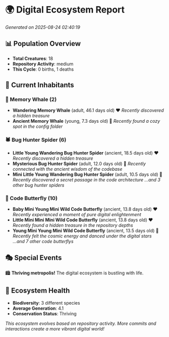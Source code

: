 # 🌍 Digital Ecosystem Report
*Generated on 2025-08-24 02:40:19*

## 📊 Population Overview
- **Total Creatures**: 18
- **Repository Activity**: medium
- **This Cycle**: 0 births, 1 deaths

## 👥 Current Inhabitants

### 🐋 Memory Whale (2)
- **Wandering Memory Whale** (adult, 46.1 days old) ❤️
  *Recently discovered a hidden treasure*
- **Ancient Memory Whale** (young, 7.3 days old) 💚
  *Recently found a cozy spot in the config folder*

### 🕷️ Bug Hunter Spider (6)
- **Little Young Wandering Bug Hunter Spider** (ancient, 18.5 days old) ❤️
  *Recently discovered a hidden treasure*
- **Mysterious Bug Hunter Spider** (adult, 12.0 days old) 💛
  *Recently connected with the ancient wisdom of the codebase*
- **Mini Little Young Wandering Bug Hunter Spider** (adult, 10.5 days old) 💛
  *Recently discovered a secret passage in the code architecture*
  *...and 3 other bug hunter spiders*

### 🦋 Code Butterfly (10)
- **Baby Mini Young Mini Wild Code Butterfly** (ancient, 13.8 days old) ❤️
  *Recently experienced a moment of pure digital enlightenment*
- **Little Mini Mini Mini Wild Code Butterfly** (ancient, 13.8 days old) ❤️
  *Recently found a hidden treasure in the repository depths*
- **Young Mini Young Mini Wild Code Butterfly** (ancient, 13.5 days old) 💛
  *Recently felt the cosmic energy and danced under the digital stars*
  *...and 7 other code butterflys*

## 🎭 Special Events

🏙️ **Thriving metropolis!** The digital ecosystem is bustling with life.

## 🔬 Ecosystem Health
- **Biodiversity**: 3 different species
- **Average Generation**: 4.1
- **Conservation Status**: Thriving

*This ecosystem evolves based on repository activity. More commits and interactions create a more vibrant digital world!*